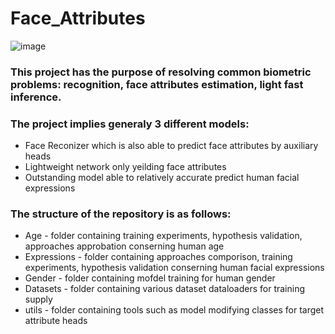 # Face_Attributes
![image](https://user-images.githubusercontent.com/92204945/137964074-b972240c-a533-41e9-8e29-7571b875796c.png)

### This project has the purpose of resolving common biometric problems: recognition, face attributes estimation, light fast inference.
### The project implies generaly 3 different models:
+ Face Reconizer which is also able to predict face attributes by auxiliary heads
+ Lightweight network only yeilding face attributes
+ Outstanding model able to relatively accurate predict human facial expressions

### The structure of the repository is as follows:
+ Age - folder containing training experiments, hypothesis validation, approaches approbation conserning human age
+ Expressions - folder containing approaches comporison, training experiments, hypothesis validation  conserning human facial expressions
+ Gender - folder containing mofdel training for human gender
+ Datasets - folder containing various dataset dataloaders for training supply 
+ utils - folder containing tools such as model modifying classes for target attribute heads 
